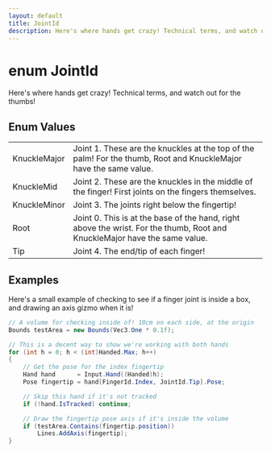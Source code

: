 ```yaml
---
layout: default
title: JointId
description: Here's where hands get crazy! Technical terms, and watch out for the thumbs!
---
```

# enum JointId

Here's where hands get crazy! Technical terms, and watch out for
the thumbs!

## Enum Values

|  |  |
|--|--|
|KnuckleMajor|Joint 1. These are the knuckles at the top of the palm! For the thumb, Root and KnuckleMajor have the same value.|
|KnuckleMid|Joint 2. These are the knuckles in the middle of the finger! First joints on the fingers themselves.|
|KnuckleMinor|Joint 3. The joints right below the fingertip!|
|Root|Joint 0. This is at the base of the hand, right above the wrist. For the thumb, Root and KnuckleMajor have the same value.|
|Tip|Joint 4. The end/tip of each finger!|

## Examples

Here's a small example of checking to see if a finger joint is inside
a box, and drawing an axis gizmo when it is!
```csharp
// A volume for checking inside of! 10cm on each side, at the origin
Bounds testArea = new Bounds(Vec3.One * 0.1f);

// This is a decent way to show we're working with both hands
for (int h = 0; h < (int)Handed.Max; h++)
{
	// Get the pose for the index fingertip
	Hand hand      = Input.Hand((Handed)h);
	Pose fingertip = hand[FingerId.Index, JointId.Tip].Pose;

	// Skip this hand if it's not tracked
	if (!hand.IsTracked) continue;

	// Draw the fingertip pose axis if it's inside the volume
	if (testArea.Contains(fingertip.position))
		Lines.AddAxis(fingertip);
}
```

